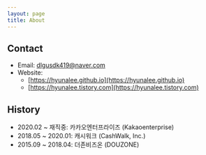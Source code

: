 ```yaml
---
layout: page
title: About
---
```

## Contact
- Email: <a href="mailto:dlgusdk419@naver.com" target="_top">dlgusdk419@naver.com</a>
- Website: 
    - [https://hyunalee.github.io](https://hyunalee.github.io)
    - [https://hyunalee.tistory.com](https://hyunalee.tistory.com)

## History
- 2020.02 ~ 재직중: 카카오엔터프라이즈 (Kakaoenterprise)
- 2018.05 ~ 2020.01: 캐시워크 (CashWalk, Inc.)
- 2015.09 ~ 2018.04: 더존비즈온 (DOUZONE)

